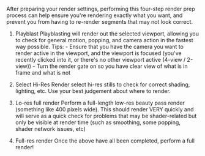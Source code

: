 After preparing your render settings, performing this four-step render prep process can help ensure you're rendering exactly what you want, and prevent you from having to re-render segments that may not look correct. 

1. Playblast
	Playblasting will render out the selected viewport, allowing you to check for general motion, popping, and camera action in the fastest way possible.
		Tips:
			- Ensure that you have the camera you want to render active in the viewport, and the viewport is focused (you've recently clicked into it, or there's no other viewport active (4-view / 2-view))
			- Turn the render gate on so you have clear view of what is in frame and what is not
2. Select Hi-Res
	Render select hi-res stills to check for correct shading, lighting, etc. Use your best judgement about where to render.

3. Lo-res full render
	Perform a full-length low-res beauty pass render (something like 400 pixels wide). This should render VERY quickly and will serve as a quick check for problems that may be shader-related but only be visible at render time (such as smoothing, some popping, shader network issues, etc)

4. Full-res render
	Once the above have all been completed, perform a full render!